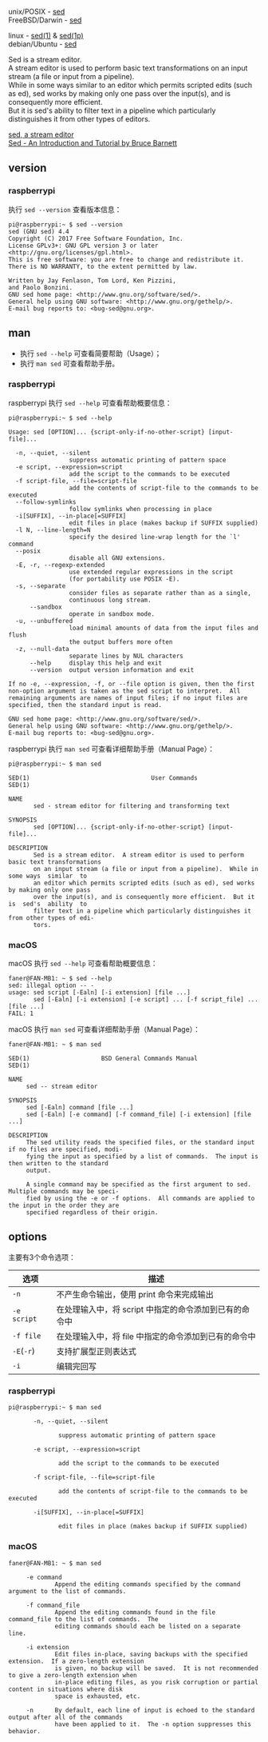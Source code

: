 
unix/POSIX - [sed](https://pubs.opengroup.org/onlinepubs/9699919799/utilities/sed.html)  
FreeBSD/Darwin - [sed](https://www.freebsd.org/cgi/man.cgi?query=sed)  

linux - [sed(1)](http://man7.org/linux/man-pages/man1/sed.1.html) & [sed(1p)](http://man7.org/linux/man-pages/man1/sed.1p.html)  
debian/Ubuntu - [sed](https://manpages.debian.org/buster/9base/sed.1plan9.en.html)  

Sed is a stream editor.  
A stream editor is used to perform basic text transformations on an input stream (a file or input from a pipeline).  
While in some ways similar to an editor which permits scripted edits (such as ed), sed works by making only one pass over the input(s), and is consequently more efficient.  
But it is sed's ability to filter text in a pipeline which particularly distinguishes it from other types of editors.  

[sed, a stream editor](https://www.gnu.org/software/sed/manual/sed.html)  
[Sed - An Introduction and Tutorial by Bruce Barnett](https://www.grymoire.com/Unix/Sed.html#toc_Sed_-_An_Introduction_and_Tutorial_by_Bruce_Barnett)  

## version

### raspberrypi

执行 `sed --version` 查看版本信息：

```Shell
pi@raspberrypi:~ $ sed --version
sed (GNU sed) 4.4
Copyright (C) 2017 Free Software Foundation, Inc.
License GPLv3+: GNU GPL version 3 or later <http://gnu.org/licenses/gpl.html>.
This is free software: you are free to change and redistribute it.
There is NO WARRANTY, to the extent permitted by law.

Written by Jay Fenlason, Tom Lord, Ken Pizzini,
and Paolo Bonzini.
GNU sed home page: <http://www.gnu.org/software/sed/>.
General help using GNU software: <http://www.gnu.org/gethelp/>.
E-mail bug reports to: <bug-sed@gnu.org>.
```

## man

- 执行 `sed --help` 可查看简要帮助（Usage）；  
- 执行 `man sed` 可查看帮助手册。  

### raspberrypi

raspberrypi 执行 `sed --help` 可查看帮助概要信息：

```
pi@raspberrypi:~ $ sed --help

Usage: sed [OPTION]... {script-only-if-no-other-script} [input-file]...

  -n, --quiet, --silent
                 suppress automatic printing of pattern space
  -e script, --expression=script
                 add the script to the commands to be executed
  -f script-file, --file=script-file
                 add the contents of script-file to the commands to be executed
  --follow-symlinks
                 follow symlinks when processing in place
  -i[SUFFIX], --in-place[=SUFFIX]
                 edit files in place (makes backup if SUFFIX supplied)
  -l N, --line-length=N
                 specify the desired line-wrap length for the `l' command
  --posix
                 disable all GNU extensions.
  -E, -r, --regexp-extended
                 use extended regular expressions in the script
                 (for portability use POSIX -E).
  -s, --separate
                 consider files as separate rather than as a single,
                 continuous long stream.
      --sandbox
                 operate in sandbox mode.
  -u, --unbuffered
                 load minimal amounts of data from the input files and flush
                 the output buffers more often
  -z, --null-data
                 separate lines by NUL characters
      --help     display this help and exit
      --version  output version information and exit

If no -e, --expression, -f, or --file option is given, then the first
non-option argument is taken as the sed script to interpret.  All
remaining arguments are names of input files; if no input files are
specified, then the standard input is read.

GNU sed home page: <http://www.gnu.org/software/sed/>.
General help using GNU software: <http://www.gnu.org/gethelp/>.
E-mail bug reports to: <bug-sed@gnu.org>.
```

raspberrypi 执行 `man sed` 可查看详细帮助手册（Manual Page）：

```
pi@raspberrypi:~ $ man sed

SED(1)                                  User Commands                                  SED(1)

NAME
       sed - stream editor for filtering and transforming text

SYNOPSIS
       sed [OPTION]... {script-only-if-no-other-script} [input-file]...

DESCRIPTION
       Sed is a stream editor.  A stream editor is used to perform basic text transformations
       on an input stream (a file or input from a pipeline).  While in some ways  similar  to
       an editor which permits scripted edits (such as ed), sed works by making only one pass
       over the input(s), and is consequently more efficient.  But it  is  sed's  ability  to
       filter text in a pipeline which particularly distinguishes it from other types of edi‐
       tors.
```

### macOS

macOS 执行 `sed --help` 可查看帮助概要信息：

```
faner@FAN-MB1: ~ $ sed --help
sed: illegal option -- -
usage: sed script [-Ealn] [-i extension] [file ...]
       sed [-Ealn] [-i extension] [-e script] ... [-f script_file] ... [file ...]
FAIL: 1
```

macOS 执行 `man sed` 可查看详细帮助手册（Manual Page）：

```
faner@FAN-MB1: ~ $ man sed

SED(1)                    BSD General Commands Manual                   SED(1)

NAME
     sed -- stream editor

SYNOPSIS
     sed [-Ealn] command [file ...]
     sed [-Ealn] [-e command] [-f command_file] [-i extension] [file ...]

DESCRIPTION
     The sed utility reads the specified files, or the standard input if no files are specified, modi-
     fying the input as specified by a list of commands.  The input is then written to the standard
     output.

     A single command may be specified as the first argument to sed.  Multiple commands may be speci-
     fied by using the -e or -f options.  All commands are applied to the input in the order they are
     specified regardless of their origin.
```

## options

主要有3个命令选项：

选项         | 描述
------------|------------------------------------------------
`-n`        | 不产生命令输出，使用 print 命令来完成输出
`-e script` | 在处理输入中，将 script 中指定的命令添加到已有的命令中
`-f file`   | 在处理输入中，将 file 中指定的命令添加到已有的命令中
`-E`(`-r`)  | 支持扩展型正则表达式
`-i`        | 编辑完回写

### raspberrypi

```
pi@raspberrypi:~ $ man sed

       -n, --quiet, --silent

              suppress automatic printing of pattern space

       -e script, --expression=script

              add the script to the commands to be executed

       -f script-file, --file=script-file

              add the contents of script-file to the commands to be executed

       -i[SUFFIX], --in-place[=SUFFIX]

              edit files in place (makes backup if SUFFIX supplied)
```

### macOS

```
faner@FAN-MB1: ~ $ man sed

     -e command
             Append the editing commands specified by the command argument to the list of commands.

     -f command_file
             Append the editing commands found in the file command_file to the list of commands.  The
             editing commands should each be listed on a separate line.

     -i extension
             Edit files in-place, saving backups with the specified extension.  If a zero-length extension
             is given, no backup will be saved.  It is not recommended to give a zero-length extension when
             in-place editing files, as you risk corruption or partial content in situations where disk
             space is exhausted, etc.

     -n      By default, each line of input is echoed to the standard output after all of the commands
             have been applied to it.  The -n option suppresses this behavior.
```